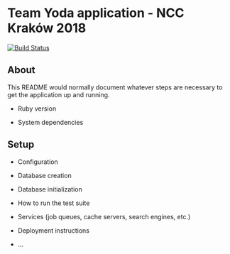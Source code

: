 # Team Yoda application - NCC Kraków 2018

[![Build Status](https://travis-ci.org/netguru-code-college/krk-18-yoda.svg?branch=master)](https://travis-ci.org/netguru-code-college/krk-18-yoda)

## About

This README would normally document whatever steps are necessary to get the
application up and running.

* Ruby version

* System dependencies

## Setup

* Configuration

* Database creation

* Database initialization

* How to run the test suite

* Services (job queues, cache servers, search engines, etc.)

* Deployment instructions

* ...
